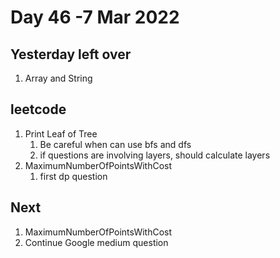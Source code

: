 # Day 46 -7 Mar 2022

## Yesterday left over
1. Array and String


## leetcode
   1. Print Leaf of Tree
      1. Be careful when can use bfs and dfs
      2. if questions are involving layers, should calculate layers
   2. MaximumNumberOfPointsWithCost
      1. first dp question

## Next
1. MaximumNumberOfPointsWithCost
2. Continue Google medium question